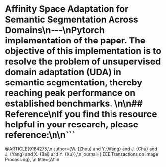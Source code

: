 #  Affinity Space Adaptation for Semantic Segmentation Across Domains\n---\nPytorch implementation of the paper. The objective of this implementation is to resolve the problem of unsupervised domain adaptation (UDA) in semantic segmentation, thereby reaching peak performance on established benchmarks. \n\n## Reference\nIf you find this resource helpful in your research, please reference:\n\n```
@ARTICLE{9184275,\n  author={W. {Zhou} and Y.{Wang} and J. {Chu} and J. {Yang} and X. {Bai} and Y. {Xu}},\n  journal={IEEE Transactions on Image Processing}, \n  title={Affin